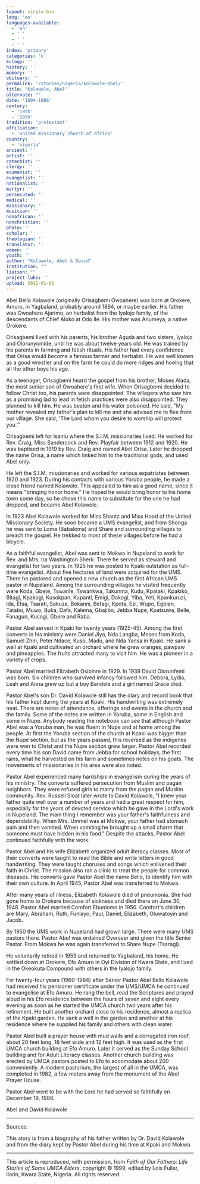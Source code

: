 ```yaml
---
layout: single-bio
lang: 'en'
languages-available:
  - 'en'
  - ' '
  - ' '
  - ' '
index: 'primary'
categories: 'k'
eulogy: ''
history: ''
memory: ''
obituary: ''
permalink: '/stories/nigeria/kolawole-abel/'
title: "Kolawole, Abel"
alternate: ""
date: '1894-1986'
century:
  - '19th'
  - '20th'
tradition: 'protestant'
affiliation:
  - 'united missionary church of africa'
country:
  - 'nigeria'
ancient: ''
artist: ''
catechist: ''
clergy: ''
ecumenist: ''
evangelist: ''
nationalist: ''
martyr: ''
persecuted: ''
medical: ''
missionary: ''
musician: ''
nonafrican: ''
nonchristian: ''
photo: ''
scholar: ''
theologian: ''
translator: ''
women: ''
youth: ''
author: "Kolawole, Abel & David"
institution: ""
liaison: ""
project-luke: ''
upload: 2011-01-01
---
```




Abel Bello Kolawole (originally Orisagbemi Owoahere) was born at Orokere, Amuro, in Yagbaland, probably around 1894, or maybe earlier.  His father was Owoahere Ajarimo, an herbalist from the Iyalojo family, of the descendants of Chief Aloko at Odo Ile.  His mother was Anumeya, a native Orokere.

Orisagbemi lived with his parents, his brother Aguda and two sisters, Iyalojo and Olorunyomide, until he was about twelve years old.  He was trained by his parents in farming and fetish rituals.  His father had every confidence that Orisa would become a famous farmer and herbalist.  He was well known as a good wrestler and on the farm he could do more ridges and hoeing that all the other boys his age.

As a teenager, Orisagbemi heard the gospel from his brother, Moses Alada, the most senior son of Owoahere's first wife.  When Orisagbemi decided to follow Christ too, his parents were disappointed.  The villagers who saw him as a promising lad to lead in fetish practices were also disappointed.  They planned to kill him.  He was beaten and his water poisoned.  He said, "My mother revealed my father's plan to kill me and she advised me to flee from our village.  She said, 'The Lord whom you desire to worship will protect you.'"

Orisagbemi left for Isanlu where the S.I.M. missionaries lived.  He worked for Rev. Craig, Miss Sandercock and Rev. Playfair between 1912 and 1920.  He was baptised in 1919 by Rev. Craig and named Abel Orisa.  Later he dropped the name Orisa, a name which linked him to the traditional gods, and used Abel only.

He left the S.I.M. missionaries and worked for various expatriates between 1920 and 1923.  During his contacts with various Yoruba people, he made a close friend named Kolawole.  This appealed to him as a good name, since it means "bringing honor home."  He hoped he would bring honor to his home town some day, so he chose this name to substitute for the one he had dropped, and became Abel Kolawole.

In 1923 Abel Kolawole worked for Miss Shantz and Miss Hood of the United Missionary Society.  He soon became a UMS evangelist, and from Shonga he was sent to Loma (Babaloma) and Share and surrounding villages to preach the gospel.  He trekked to most of these villages before he had a bicycle.

As a faithful evangelist, Abel was sent to Mokwa in Nupeland to work for Rev. and Mrs. Ira Washington Sherk.  There he served as steward and evangelist for two years.  In 1925 he was posted to Kpaki outstation as full-time evangelist.  About five hectares of land were acquired for the UMS.  There he pastored and opened a new church as the first African UMS pastor in Nupeland.  Among the surrounding villages he visited frequently were Koda, Gbete, Tswanle, Tswankwa, Takunma, Kudu, Kpataki, Kpakiko, Bitagi, Kpakogi, Kusokpan, Kupanti, Emigi, Dakogi, Yiba, Yeti, Kpankuruzi, Ida, Etsa, Tsarati, Sakuza, Bokanni, Betagi, Kpota, Ezi, Wupo, Egbian, Tatabu, Muwo, Buka, Dafa, Kalema, Gbajibo, Jebba Nupe, Kpatsuwa, Belle, Fanagun, Kusogi, Gbere and Raba.

Pastor Abel served in Kpaki for twenty years (1925-45).  Among the first converts in his ministry were Daniel Jiya, Nda Langba, Moses from Koda, Samuel Zhiri, Peter Ndace, Kuso, Madu, and Nda Yansa in Kpaki.  He sank a well at Kpaki and cultivated an orchard where he grew oranges, pawpaw and pineapples.  The fruits attracted many to visit him.  He was a pioneer in a variety of crops.

Pastor Abel married Elizabeth Osibinre in 1929.  In 1939 David Olorunfemi was born.  Six children who survived infancy followed him.  Debora, Lydia, Leah and Anna grew up but a boy Bandele and a girl named Grace died.

Pastor Abel's son Dr. David Kolawole still has the diary and record book that his father kept during the years at Kpaki.  His handwriting was extremely neat.  There are notes of attendance, offerings and events in the church and the family.  Some of the notes are written in Yoruba, some in English and some in Nupe.  Anybody reading the notebook can see that although Pastor Abel was a Yoruba man, he was fluent in Nupe and at home among the people.  At first the Yoruba section of the church at Kpaki was bigger than the Nupe section, but as the years passed, this reversed as the indigenes were won to Christ and the Nupe section grew larger.  Pastor Abel recorded every time his son David came from Jebba for school holidays, the first rains, what he harvested on his farm and sometimes notes on his goats.  The movements of missionaries in his area were also noted.

Pastor Abel experienced many hardships in evangelism during the years of his ministry.  The converts suffered persecution from Muslim and pagan neighbors.  They were refused girls to marry from the pagan and Muslim community.  Rev. Russell Sloat later wrote to David Kolawole, "I knew your father quite well over a number of years and had a great respect for him, especially for the years of devoted service which he gave in the Lord's work in Nupeland.  The main thing I remember was your father's faithfulness and dependability.  When Mrs. Ummel was at Mokwa, your father had stomach pain and then vomited.  When vomiting he brought up a small charm that someone must have hidden in his food."  Despite the attacks, Pastor Abel continued faithfully with the work.

Pastor Abel and his wife Elizabeth organized adult literacy classes.  Most of their converts were taught to read the Bible and write letters in good handwriting.  They were taught choruses and songs which enlivened their faith in Christ.  The mission also ran a clinic to treat the people for common diseases.  His converts gave Pastor Abel the name Bello, to identify him with their own culture.  In April 1945, Pastor Abel was transferred to Mokwa.

After many years of illness, Elizabeth Kolawole died of pneumonia.  She had gone home to Orokere because of sickness and died there on June 30, 1948.  Pastor Abel married Comfort Ebunlomo in 1950.  Comfort's children are Mary, Abraham, Ruth, Funlayo, Paul, Daniel, Elizabeth, Oluwatoyin and Jacob.

By 1950 the UMS work in Nupeland had grown large.  There were many UMS pastors there.  Pastor Abel was ordained Overseer and given the title Senior Pastor.  From Mokwa he was again transferred to Share Nupe (Tsaragi).

He voluntarily retired in 1959 and returned to Yagbaland, his home.  He settled down at Orokere, Efo Amuro in Oyi Division of Kwara State, and lived in the Okeokuta Compound with others in the Iyalojo family.

For twenty-four years (1960-1984) after Senior Pastor Abel Bello Kolawole had received his pensioner certificate under the UMS/UMCA he continued to evangelise at Efo Amuro.  He rang the bell, read the Scriptures and prayed aloud in his Efo residence between the hours of seven and eight every evening as soon as he started the UMCA church two years after his retirement.  He built another orchard close to his residence, almost a replica of the Kpaki garden.  He sank a well in the garden and another at his residence where he supplied his family and others with clean water.

Pastor Abel built a prayer house with mud walls and a corrugated iron roof, about 20 feet long, 18 feet wide and 12 feet high.  It was used as the first UMCA church building at Efo Amuro.  Later it served as the Sunday School building and for Adult Literacy classes.  Another church building was erected by UMCA pastors posted to Efo to accomodate about 200 conveniently.  A modern pastorium, the largest of all in the UMCA, was completed in 1982, a few meters away from the monument of the Abel Prayer House.

Pastor Abel went to be with the Lord he had served so faithfully on December 19, 1986.

Abel and David Kolawole

---

Sources:

This story is from a biography of his father written by Dr. David Kolawole and from the diary kept by Pastor Abel during his time at Kpaki and Mokwa.

---

This article is reproduced, with permission, from *Faith of Our Fathers: Life Stories of Some UMCA Elders*, copyright &copy; 1999, edited by Lois Fuller, Ilorin, Kwara State, Nigeria.  All rights reserved.